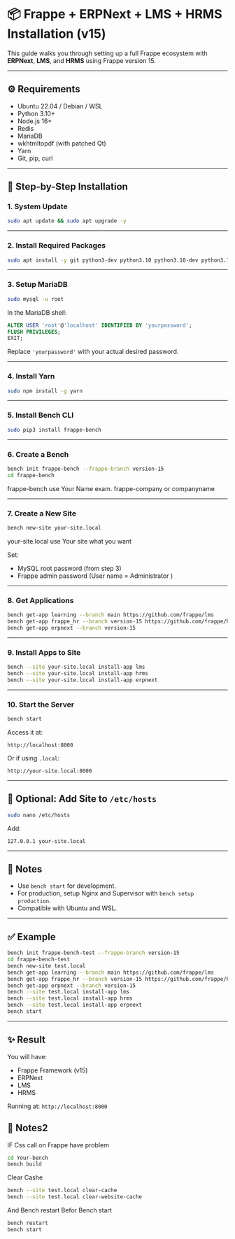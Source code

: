 # 📦 Frappe + ERPNext + LMS + HRMS Installation (v15)

This guide walks you through setting up a full Frappe ecosystem with **ERPNext**, **LMS**, and **HRMS** using Frappe version 15.

---

## ⚙️ Requirements

- Ubuntu 22.04 / Debian / WSL
- Python 3.10+
- Node.js 16+
- Redis
- MariaDB
- wkhtmltopdf (with patched Qt)
- Yarn
- Git, pip, curl

---

## 🔧 Step-by-Step Installation

### 1. System Update

```bash
sudo apt update && sudo apt upgrade -y
```

---

### 2. Install Required Packages

```bash
sudo apt install -y git python3-dev python3.10 python3.10-dev python3.10-venv   python3-pip redis-server mariadb-server mariadb-client   curl xvfb libfontconfig wkhtmltopdf libmysqlclient-dev   libxrender1 libxext6 libx11-6 xfonts-75dpi xfonts-base   nodejs npm
```

---

### 3. Setup MariaDB

```bash
sudo mysql -u root
```

In the MariaDB shell:

```sql
ALTER USER 'root'@'localhost' IDENTIFIED BY 'yourpassword';
FLUSH PRIVILEGES;
EXIT;
```

Replace `'yourpassword'` with your actual desired password.

---

### 4. Install Yarn

```bash
sudo npm install -g yarn
```

---

### 5. Install Bench CLI

```bash
sudo pip3 install frappe-bench
```

---

### 6. Create a Bench

```bash
bench init frappe-bench --frappe-branch version-15
cd frappe-bench
```
frappe-bench use Your Name exam. frappe-company or companyname

---

### 7. Create a New Site

```bash
bench new-site your-site.local
```
your-site.local use Your site what you want

Set:
- MySQL root password (from step 3)
- Frappe admin password (User name = Administrator )

---

### 8. Get Applications

```bash
bench get-app learning --branch main https://github.com/frappe/lms
bench get-app frappe_hr --branch version-15 https://github.com/frappe/hrms
bench get-app erpnext --branch version-15
```

---

### 9. Install Apps to Site

```bash
bench --site your-site.local install-app lms
bench --site your-site.local install-app hrms
bench --site your-site.local install-app erpnext
```

---

### 10. Start the Server

```bash
bench start
```

Access it at:
```
http://localhost:8000
```
Or if using `.local`:
```
http://your-site.local:8000
```

---

## 📝 Optional: Add Site to `/etc/hosts`

```bash
sudo nano /etc/hosts
```

Add:

```
127.0.0.1 your-site.local
```

---

## 📌 Notes

- Use `bench start` for development.
- For production, setup Nginx and Supervisor with `bench setup production`.
- Compatible with Ubuntu and WSL.

---

## ✅ Example

```bash
bench init frappe-bench-test --frappe-branch version-15
cd frappe-bench-test
bench new-site test.local
bench get-app learning --branch main https://github.com/frappe/lms
bench get-app frappe_hr --branch version-15 https://github.com/frappe/hrms
bench get-app erpnext --branch version-15
bench --site test.local install-app lms
bench --site test.local install-app hrms
bench --site test.local install-app erpnext
bench start
```

---

## ✨ Result

You will have:
- Frappe Framework (v15)
- ERPNext
- LMS
- HRMS

Running at: `http://localhost:8000`

## 📌 Notes2

IF Css call on Frappe have problem 

```bash
cd Your-bench
bench build
```

Clear Cashe

```bash
bench --site test.local clear-cache
bench --site test.local clear-website-cache
```

And Bench restart Befor Bench start

```bash
bench restart
bench start
```
